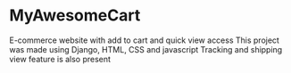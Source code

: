 # MyAwesomeCart
E-commerce website with add to cart and quick view access
This project was made using Django, HTML, CSS and javascript
Tracking and shipping view feature is also present
